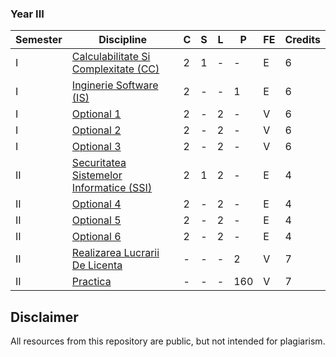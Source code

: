 ### Year III
| Semester | Discipline                                     | C | S | L | P   | FE | Credits |
|----------|------------------------------------------------|---|---|---|-----|----|---------|
| I        | [Calculabilitate Si Complexitate (CC)](https://github.com/FMI-Materials/FMI-Materials/tree/main/Year%20III/Semester%20I/Calculabilitate%20Si%20Complexitate)     | 2 | 1 | - | -   | E  | 6       |
| I        | [Inginerie Software (IS)](https://github.com/FMI-Materials/FMI-Materials/tree/main/Year%20III/Semester%20I/Inginerie%20Software)                  | 2 | - | - | 1   | E  | 6       |
| I        | [Optional 1](https://github.com/FMI-Materials/FMI-Materials/tree/main/Year%20III/Optionals)                               | 2 | - | 2 | -   | V  | 6       |
| I        | [Optional 2](https://github.com/FMI-Materials/FMI-Materials/tree/main/Year%20III/Optionals)                               | 2 | - | 2 | -   | V  | 6       |
| I        | [Optional 3](https://github.com/FMI-Materials/FMI-Materials/tree/main/Year%20III/Optionals)                               | 2 | - | 2 | -   | V  | 6       |
| II       | [Securitatea Sistemelor Informatice (SSI)](https://github.com/FMI-Materials/FMI-Materials/tree/main/Year%20III/Semester%20II/Securitatea%20Sistemelor%20Informatice) | 2 | 1 | 2 | -   | E  | 4       |
| II       | [Optional 4](https://github.com/FMI-Materials/FMI-Materials/tree/main/Year%20III/Optionals)                               | 2 | - | 2 | -   | E  | 4       |
| II       | [Optional 5](https://github.com/FMI-Materials/FMI-Materials/tree/main/Year%20III/Optionals)                               | 2 | - | 2 | -   | E  | 4       |
| II       | [Optional 6](https://github.com/FMI-Materials/FMI-Materials/tree/main/Year%20III/Optionals)                               | 2 | - | 2 | -   | E  | 4       |
| II       | [Realizarea Lucrarii De Licenta](https://github.com/FMI-Materials/FMI-Materials/tree/main/Year%20III/Semester%20II/Licenta)           | - | - | - | 2   | V  | 7       |
| II       | [Practica](https://fmi.unibuc.ro/practica/)                                 | - | - | - | 160 | V  | 7       |

## Disclaimer
All resources from this repository are public, but not intended for plagiarism.
